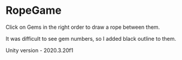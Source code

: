 # RopeGame
Click on Gems in the right order to draw a rope between them.

It was difficult to see gem numbers, so I added black outline to them.

Unity version - 2020.3.20f1